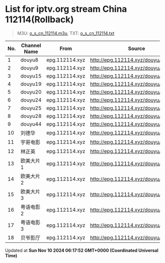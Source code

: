 # List for **iptv.org stream China 112114**(Rollback)

> M3U: [o_s_cn_112114.m3u](/o_s_cn_112114.m3u), TXT: [o_s_cn_112114.txt](/txt/o_s_cn_112114.txt)

| No. | Channel Name | From | Source |
| --- | ------------ | ---- | ------ |
| 1 | douyu8 | epg.112114.xyz | <http://epg.112114.xyz/douyu/4332> |
| 2 | douyu9 | epg.112114.xyz | <http://epg.112114.xyz/douyu/6140589> |
| 3 | douyu15 | epg.112114.xyz | <http://epg.112114.xyz/douyu/8770422> |
| 4 | douyu19 | epg.112114.xyz | <http://epg.112114.xyz/douyu/747764> |
| 5 | douyu20 | epg.112114.xyz | <http://epg.112114.xyz/douyu/52787> |
| 6 | douyu24 | epg.112114.xyz | <http://epg.112114.xyz/douyu/36337> |
| 7 | douyu25 | epg.112114.xyz | <http://epg.112114.xyz/douyu/8814650> |
| 8 | douyu28 | epg.112114.xyz | <http://epg.112114.xyz/douyu/263824> |
| 9 | douyu44 | epg.112114.xyz | <http://epg.112114.xyz/douyu/323876> |
| 10 | 刘德华 | epg.112114.xyz | <http://epg.112114.xyz/douyu/2516864> |
| 11 | 宇哥电影 | epg.112114.xyz | <http://epg.112114.xyz/douyu/413573> |
| 12 | 林正英 | epg.112114.xyz | <http://epg.112114.xyz/douyu/218859> |
| 13 | 欧美大片1 | epg.112114.xyz | <http://epg.112114.xyz/douyu/20415> |
| 14 | 欧美大片2 | epg.112114.xyz | <http://epg.112114.xyz/douyu/2793084> |
| 15 | 欧美大片3 | epg.112114.xyz | <http://epg.112114.xyz/douyu/9249162> |
| 16 | 粤语电影2 | epg.112114.xyz | <http://epg.112114.xyz/douyu/6566671> |
| 17 | 粤语电影3 | epg.112114.xyz | <http://epg.112114.xyz/douyu/1226741> |
| 18 | 贝爷影厅 | epg.112114.xyz | <http://epg.112114.xyz/douyu/252802> |

Updated at **Sun Nov 10 2024 06:17:52 GMT+0000 (Coordinated Universal Time)**
